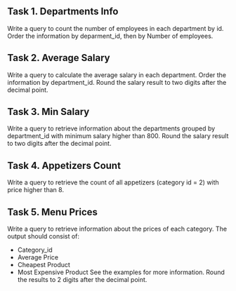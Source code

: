 ## Task 1. Departments Info
Write a query to count the number of employees in each department by id. Order the information by deparment_id, then by Number of employees.



## Task 2.	Average Salary
Write a query to calculate the average salary in each department. Order the information by department_id. Round the salary result to two digits after the decimal point.



## Task 3.	 Min Salary
Write a query to retrieve information about the departments grouped by department_id with minimum salary higher than 800. Round the salary result to two digits after the decimal point.



## Task 4.	 Appetizers Count
Write a query to retrieve the count of all appetizers (category id = 2) with price higher than 8.



## Task 5.	 Menu Prices
Write a query to retrieve information about the prices of each category. The output should consist of:
- Category_id
- Average Price 
- Cheapest Product
- Most Expensive Product
See the examples for more information. Round the results to 2 digits after the decimal point.